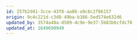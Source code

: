 ```yaml
---
id: 257b2d41-3cce-43f8-aa86-a9c6c2f06157
origin: 9c4c221d-c3d8-49ba-b166-5ed574e632d6
updated_by: 3574a48a-d509-4c9e-9e37-5b83b6cfdc78
updated_at: 1649690949
---
```

